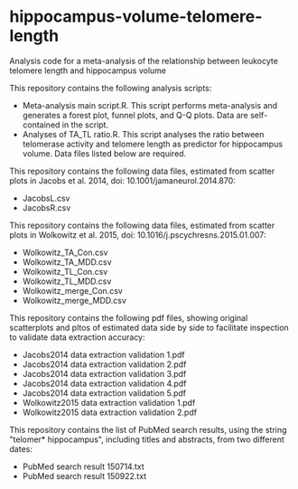 # hippocampus-volume-telomere-length
Analysis code for a meta-analysis of the relationship between leukocyte telomere length and hippocampus volume

This repository contains the following analysis scripts:
- Meta-analysis main script.R. This script performs meta-analysis and generates a forest plot, funnel plots, and Q-Q plots. Data are self-contained in the script.
- Analyses of TA_TL ratio.R. This script analyses the ratio between telomerase activity and telomere length as predictor for hippocampus volume. Data files listed below are required. 

This repository contains the following data files, estimated from scatter plots in Jacobs et al. 2014, doi: 10.1001/jamaneurol.2014.870:
- JacobsL.csv
- JacobsR.csv

This repository contains the following data files, estimated from scatter plots in Wolkowitz et al. 2015, doi: 10.1016/j.pscychresns.2015.01.007:
- Wolkowitz_TA_Con.csv
- Wolkowitz_TA_MDD.csv
- Wolkowitz_TL_Con.csv
- Wolkowitz_TL_MDD.csv
- Wolkowitz_merge_Con.csv
- Wolkowitz_merge_MDD.csv

This repository contains the following pdf files, showing original scatterplots and pltos of estimated data side by side to facilitate inspection to validate data extraction accuracy:
- Jacobs2014 data extraction validation 1.pdf
- Jacobs2014 data extraction validation 2.pdf
- Jacobs2014 data extraction validation 3.pdf
- Jacobs2014 data extraction validation 4.pdf
- Jacobs2014 data extraction validation 5.pdf
- Wolkowitz2015 data extraction validation 1.pdf
- Wolkowitz2015 data extraction validation 2.pdf

This repository contains the list of PubMed search results, using the string "telomer* hippocampus", including titles and abstracts, from two different dates:
- PubMed search result 150714.txt
- PubMed search result 150922.txt

